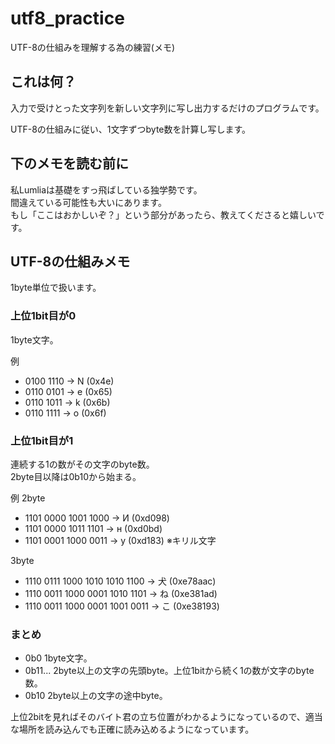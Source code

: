 # utf8_practice
UTF-8の仕組みを理解する為の練習(メモ)

## これは何？
入力で受けとった文字列を新しい文字列に写し出力するだけのプログラムです。

UTF-8の仕組みに従い、1文字ずつbyte数を計算し写します。

## 下のメモを読む前に
私Lumliaは基礎をすっ飛ばしている独学勢です。  
間違えている可能性も大いにあります。  
もし「ここはおかしいぞ？」という部分があったら、教えてくださると嬉しいです。

## UTF-8の仕組みメモ
1byte単位で扱います。

### 上位1bit目が0
1byte文字。

例
* 0100 1110 -> N (0x4e)
* 0110 0101 -> e (0x65)
* 0110 1011 -> k (0x6b)
* 0110 1111 -> o (0x6f)

### 上位1bit目が1
連続する1の数がその文字のbyte数。  
2byte目以降は0b10から始まる。

例
2byte
* 1101 0000  1001 1000 -> И (0xd098)
* 1101 0000  1011 1101 -> н (0xd0bd)
* 1101 0001  1000 0011 -> у (0xd183) ※キリル文字

3byte
* 1110 0111  1000 1010  1010 1100 -> 犬 (0xe78aac)
* 1110 0011  1000 0001  1010 1101 -> ね (0xe381ad)
* 1110 0011  1000 0001  1001 0011 -> こ (0xe38193)

### まとめ
* 0b0 1byte文字。
* 0b11... 2byte以上の文字の先頭byte。上位1bitから続く1の数が文字のbyte数。
* 0b10 2byte以上の文字の途中byte。

上位2bitを見ればそのバイト君の立ち位置がわかるようになっているので、適当な場所を読み込んでも正確に読み込めるようになっています。
